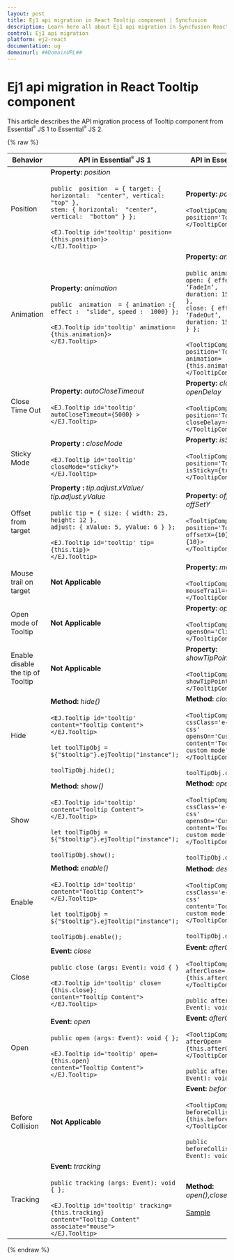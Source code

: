 ```yaml
---
layout: post
title: Ej1 api migration in React Tooltip component | Syncfusion
description: Learn here all about Ej1 api migration in Syncfusion React Tooltip component of Syncfusion Essential JS 2 and more.
control: Ej1 api migration 
platform: ej2-react
documentation: ug
domainurl: ##DomainURL##
---
```


# Ej1 api migration in React Tooltip component

This article describes the API migration process of Tooltip component from Essential<sup style="font-size:70%">&reg;</sup> JS 1 to Essential<sup style="font-size:70%">&reg;</sup> JS 2.

{% raw %}

| Behavior |API in Essential<sup style="font-size:70%">&reg;</sup> JS 1  | API in Essential<sup style="font-size:70%">&reg;</sup> JS 2 |
|--|--|--|
| Position | **Property:**  _position_ <br/><br/> `public  position  = { target: { horizontal:  "center", vertical:  "top" },` <br/> `stem: { horizontal:  "center", vertical:  "bottom" } };` <br/><br/>  `<EJ.Tooltip id='tooltip' position={this.position}>` <br/> `</EJ.Tooltip>` <br/>  | **Property:**  _position_ <br/><br/> `<TooltipComponent position='TopCenter'>`<br/>`</TooltipComponent>`|
| Animation | **Property:**  _animation_ <br/><br/> `public  animation  = { animation :{ effect :  "slide", speed :  1000} };`  <br/><br/> `<EJ.Tooltip id='tooltip' animation={this.animation}>` <br/> `</EJ.Tooltip>` <br/> | **Property:**  _animation_  <br/> <br/> `public animation = { open: { effect: ‘FadeIn’,` <br/> `duration: 150, delay: 0 },` <br/> `close: { effect: ‘FadeOut’,` <br/> `duration: 150, delay: 0 } };` <br/><br/> `<TooltipComponent position='TopCenter'` <br/> `animation={this.animation}>` <br/> `</TooltipComponent>` <br/>|
| Close Time Out | **Property:**  _autoCloseTimeout_ <br/><br/> `<EJ.Tooltip id='tooltip' autoCloseTimeout={5000} >` <br/> `</EJ.Tooltip>` | **Property:**  _closeDelay, openDelay_ <br/><br/> `<TooltipComponent position='TopCenter'` <br/> `closeDelay={500} >` <br/> `</TooltipComponent>` <br/>  |
| Sticky Mode | **Property :**  _closeMode_ <br/><br/> `<EJ.Tooltip id='tooltip' closeMode="sticky">` <br/> `</EJ.Tooltip>` <br/> | **Property:**  _isSticky_ <br/><br/> `<TooltipComponent position='TopCenter'` <br/> `isSticky={true}>` <br/> `</TooltipComponent>` <br/> |
| Offset from target | **Property :**  _tip.adjust.xValue/ tip.adjust.yValue_ <br/><br/> `public tip = { size: { width: 25, height: 12 },` <br/> `adjust: { xValue: 5, yValue: 6 } };`  <br/><br/> `<EJ.Tooltip id='tooltip' tip={this.tip}>` <br/> `</EJ.Tooltip>` <br/>  | **Property:**  _offSetX/ offSetY_ <br/><br/> `<TooltipComponent position='TopCenter'` <br/> `offsetX={10} offsetY={10}>` <br/> `</TooltipComponent>` <br/> |
| Mouse trail on target |  **Not Applicable**  | **Property:**  _mouseTrail_  <br/><br/> `<TooltipComponent mouseTrail={true}>` <br/> `</TooltipComponent>` |
| Open mode of Tooltip | **Not Applicable** | **Property:**  _opensOn_ <br/><br/> `<TooltipComponent opensOn='Click'>` <br/>  `</TooltipComponent>` <br/>|
| Enable disable the tip of Tooltip | **Not Applicable**  | **Property:**  _showTipPointer_ <br/><br/> `<TooltipComponent showTipPointer={true}>` <br/> `</TooltipComponent>` <br/> |
| Hide | **Method:**  _hide()_ <br/><br/> `<EJ.Tooltip id='tooltip' content="Tooltip Content">` <br/> `</EJ.Tooltip>` <br/><br/>  `let toolTipObj = ${"$tooltip"}.ejTooltip("instance");` <br/><br/>  `toolTipObj.hide();` <br/> | **Method:**  _close()_ <br/><br/> `<TooltipComponent cssClass='e-tooltip-css'` <br/> `opensOn='Custom'`  <br/> `content='Tooltip from custom mode'>` <br/> `</TooltipComponent>` <br/><br/> `toolTipObj.close();` <br/> |
| Show | **Method:**  _show()_ <br/><br/> `<EJ.Tooltip id='tooltip' content="Tooltip Content">` <br/> `</EJ.Tooltip>` <br/><br/>  `let toolTipObj = ${"$tooltip"}.ejTooltip("instance");` <br/><br/>  `toolTipObj.show();` <br/>  | **Method:**  _open()_ <br/><br/> `<TooltipComponent cssClass='e-tooltip-css'` <br/> `opensOn='Custom'`  <br/> `content='Tooltip from custom mode'>` <br/> `</TooltipComponent>` <br/><br/> `toolTipObj.open();` <br/>  |
| Enable | **Method:**  _enable()_ <br/><br/> `<EJ.Tooltip id='tooltip' content="Tooltip Content">` <br/> `</EJ.Tooltip>` <br/><br/>  `let toolTipObj = ${"$tooltip"}.ejTooltip("instance");` <br/><br/>  `toolTipObj.enable();` <br/>  | **Method:**  _destroy()_ <br/><br/> `<TooltipComponent cssClass='e-tooltip-css'` <br/>  `content='Tooltip from custom mode'>` <br/> `</TooltipComponent>` <br/><br/> `toolTipObj.destroy();` <br/>|
| Close | **Event:**  _close_ <br/><br/> `public close (args: Event): void { }` <br/><br/> `<EJ.Tooltip id='tooltip' close={this.close};`  <br/> `content="Tooltip Content">` <br/> `</EJ.Tooltip>` <br/>  | **Event:**  _afterClose_ <br/><br/> `<TooltipComponent afterClose={this.afterClose}>` <br/> `</TooltipComponent>` <br/><br/> `public afterClose(args: Event): void { }` <br/> |
| Open | **Event:**  _open_ <br/><br/> `public open (args: Event): void { };` <br/><br/> `<EJ.Tooltip id='tooltip' open={this.open}`  <br/> `content="Tooltip Content">` <br/> `</EJ.Tooltip>` <br/>   | **Event:**  _afterOpen_ <br/><br/> `<TooltipComponent afterOpen={this.afterOpen}>` <br/> `</TooltipComponent>` <br/><br/> `public afterOpen(args: Event): void { }` <br/>  |
| Before Collision | **Not Applicable** | **Event:**  _beforeCollision_ <br/><br/> `<TooltipComponent beforeCollision={this.beforeCollision}>` <br/> `</TooltipComponent>` <br/><br/> `public beforeCollision(args: Event): void { }` <br/> |
| Tracking | **Event:**  _tracking_ <br/><br/> `public tracking (args: Event): void { };` <br/><br/> `<EJ.Tooltip id='tooltip' tracking={this.tracking}`  <br/> `content="Tooltip Content" associate="mouse">` <br/> `</EJ.Tooltip>` <br/>    | **Method:**  _open(),close(),refresh()_ <br/><br/> [Sample](https://ej2.syncfusion.com/react/demos/#/material/tooltip/smartposition) |

{% endraw %}
